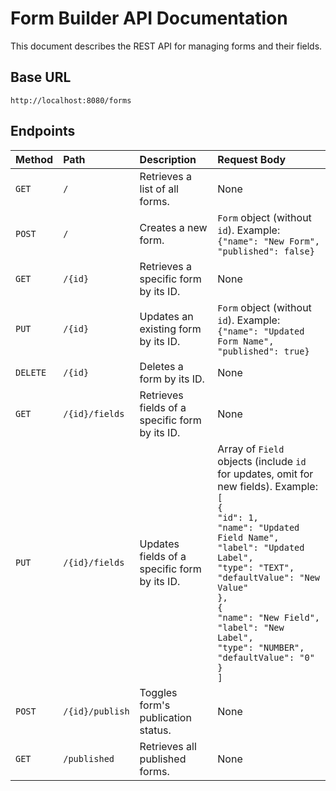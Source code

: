 # Form Builder API Documentation

This document describes the REST API for managing forms and their fields.

## Base URL

`http://localhost:8080/forms`

## Endpoints

| Method | Path                  | Description                                                                                         | Request Body                                                                                                                                                                                                                                                                                                                                                        |
| :----- |:----------------------| :--------------------------------------------------------------------------------------------------- |:--------------------------------------------------------------------------------------------------------------------------------------------------------------------------------------------------------------------------------------------------------------------------------------------------------------------------------------------------------------------|
| `GET`  | `/`             | Retrieves a list of all forms.                                                                      | None                                                                                                                                                                                                                                                                                                                                                                |
| `POST` | `/`             | Creates a new form.                                                                                   | `Form` object (without `id`). Example:<br>`{"name": "New Form", "published": false}`                                                                                                                                                                                                                                                                                |
| `GET`  | `/{id}`         | Retrieves a specific form by its ID.                                                                 | None                                                                                                                                                                                                                                                                                                                                                                |
| `PUT`  | `/{id}`         | Updates an existing form by its ID.                                                                  | `Form` object (without `id`). Example: `{"name": "Updated Form Name", "published": true}`                                                                                                                                                                                                                                                                           |
| `DELETE`| `/{id}`         | Deletes a form by its ID.                                                                           | None                                                                                                                                                                                                                                                                                                                                                                |
| `GET`  | `/{id}/fields`  | Retrieves fields of a specific form by its ID.                                                       | None                                                                                                                                                                                                                                                                                                                                                                |
| `PUT`  | `/{id}/fields`  | Updates fields of a specific form by its ID.                                                       | Array of `Field` objects (include `id` for updates, omit for new fields). Example:<br>`[`<br>`{`<br>`"id": 1,`<br>`"name": "Updated Field Name",`<br>`"label": "Updated Label",`<br>`"type": "TEXT",`<br>`"defaultValue": "New Value"`<br>`},`<br> `{`<br>`"name": "New Field",`<br>`"label": "New Label",`<br>`"type": "NUMBER",`<br>`"defaultValue": "0"`<br>`}`<br>`]` |
| `POST` | `/{id}/publish` | Toggles form's publication status.                                                                  | None                                                                                                                                                                                                                                                                                                                                                                |
| `GET`  | `/published`    | Retrieves all published forms.                                                                      | None                                                                                                                                                                                                                                                                                                                                                                |